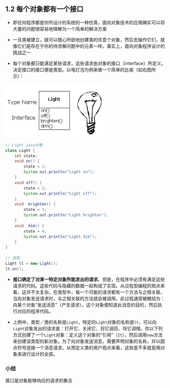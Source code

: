 
## 1.2 每个对象都有一个接口

- 即任何程序都是你所设计的系统的一种仿真，面向对象技术的应用确实可以将大量的问题很容易地降解为一个简单的解决方案

- 一旦类被建立，就可以随心所欲地创建类的任意个对象，然后去操作它们，就像它们是存在于你的待求解问题中的元素一样。事实上，面向对象程序设计的挑战之一

- 每个对象都只能满足某些请求，这些请求由对象的接口（interface）所定义，决定接口的接口便是类型。以电灯泡为例来做一个简单的比喻（如右图所示）：

![Light.java](../imgs/1-1.gif)

```java
// Light.java对象
class Light {
    int state;
    void on() {
        state = 1;
        System.out.println("Light on");
    }
    void off() {
        state = 2;
        System.out.println("Light off");
    }
    void  brighten() {
        state = 3;
        System.out.println("Light brighten");
    }
    void  dim() {
        state = 4;
        System.out.println("Light dim");
    }
}

// 调用
Light lt = new Light();
lt.on();
```

-  **接口确定了对某一特定对象所能发出的请求**。但是，在程序中必须有满足这些请求的代码。这些代码与隐藏的数据一起构成了实现。从过程型编程的观点来看，这并不太复杂。在类型中，每一个可能的请求都有一个方法与之相关联，当向对象发送请求时，与之相关联的方法就会被调用。此过程通常被概括为：向某个对象“发送消息”（产生请求），这个对象便知道此消息的目的，然后执行对应的程序代码。

- 上例中，类型／类的名称是`Light`，特定的`Light`对象的名称是`lt`，可以向`Light`对象发出的请求是：打开它、关闭它、将它调亮、将它调暗。你以下列方式创建了一个`Light`对象：定义这个对象的“引用”（`It`），然后调用`new`方法来创建该类型的新对象。为了向对象发送消息，需要声明对象的名称，并以圆点符号连接一个消息请求。从预定义类的用户观点来看，这些差不多就是用对象来进行设计的全部。


### 小结
接口是对象能够响应的请求的集合